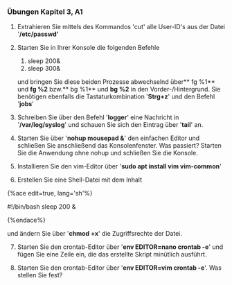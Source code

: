 ### Übungen Kapitel 3, A1

1. Extrahieren Sie mittels des Kommandos 'cut' alle User-ID's aus der Datei '**/etc/passwd'**

2. Starten Sie in Ihrer Konsole die folgenden Befehle
   1. sleep 200&
   2. sleep 300&

   und bringen Sie diese beiden Prozesse abwechselnd über** fg %1** und **fg %2** bzw.** bg %1** und **bg %2** in den Vorder-/Hintergrund. Sie benötigen ebenfalls die Tastaturkombination '**Strg+z**' und den Befehl '**jobs**'
   
3. Schreiben Sie über den Befehl '**logger**' eine Nachricht in '**/var/log/syslog**' und schauen Sie sich den Eintrag über '**tail**' an.

4. Starten Sie über '**nohup mousepad &**' den einfachen Editor und schließen Sie anschließend das Konsolenfenster. Was passiert? Starten Sie die Anwendung ohne nohup und schließen Sie die Konsole.

5. Installieren Sie den vim-Editor über '**sudo apt install vim vim-common**'

6. Erstellen Sie eine Shell-Datei mit dem Inhalt

{%ace edit=true, lang='sh'%}

#!/bin/bash
sleep 200 &

{%endace%}

und ändern Sie über '**chmod +x**' die Zugriffsrechte der Datei.

7. Starten Sie den crontab-Editor über '**env EDITOR=nano crontab -e**' und fügen Sie eine Zeile ein, die das erstellte Skript minütlich ausführt.

8. Starten Sie den crontab-Editor über '**env EDITOR=vim crontab -e**'. Was stellen Sie fest? 

